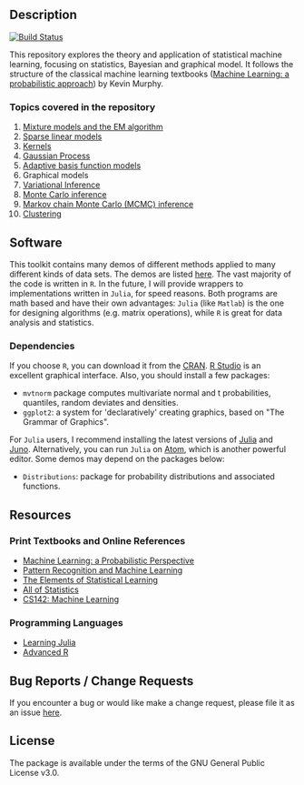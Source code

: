 ## Description
[![Build Status](https://travis-ci.org/jlin-vt/SML.svg?branch=master)](https://travis-ci.org/jlin-vt/SML)

This repository explores the theory and application of statistical machine learning, focusing on statistics, Bayesian and graphical model. It follows the structure of the classical machine learning textbooks ([Machine Learning: a probabilistic approach](https://www.amazon.com/Machine-Learning-Probabilistic-Perspective-Computation/dp/0262018020)) by Kevin Murphy.

### Topics covered in the repository
1. [Mixture models and the EM algorithm](https://github.com/jlin-vt/SML/blob/master/vignettes/Ch11.Rmd)
2. [Sparse linear models](https://github.com/jlin-vt/SML/blob/master/vignettes/Ch13.Rmd)
3. [Kernels](https://github.com/jlin-vt/SML/blob/master/vignettes/Ch14.Rmd)
4. [Gaussian Process](https://github.com/jlin-vt/SML/blob/master/vignettes/Ch15.Rmd)
5. [Adaptive basis function models](https://github.com/jlin-vt/SML/blob/master/vignettes/Ch16.Rmd)
6. Graphical models
7. [Variational Inference](https://github.com/jlin-vt/SML/blob/master/vignettes/Ch21.Rmd)
8. [Monte Carlo inference](https://github.com/jlin-vt/SML/blob/master/vignettes/Ch23.Rmd)
9. [Markov chain Monte Carlo (MCMC) inference](https://github.com/jlin-vt/SML/blob/master/vignettes/Ch24.Rmd)
10. [Clustering](https://github.com/jlin-vt/SML/blob/master/vignettes/Ch25.Rmd)

## Software
This toolkit contains many demos of different methods applied to many different kinds of data sets. The demos are listed [here](https://github.com/jlin-vt/SML/tree/master/vignettes). The vast majority of the code is written in `R`. In the future, I will provide wrappers to implementations written in `Julia`, for speed reasons. Both programs are math based and have their own advantages: `Julia` (like `Matlab`) is the one for designing algorithms (e.g. matrix operations), while `R` is great for data analysis and statistics.

### Dependencies
If you choose `R`, you can download it from the [CRAN](https://cran.r-project.org/).  [R Studio](https://www.rstudio.com/) is an excellent graphical interface. Also, you should install a few packages:

- `mvtnorm` package computes multivariate normal and t probabilities, quantiles, random deviates and densities.
- `ggplot2`: a system for 'declaratively' creating graphics, based on "The Grammar of Graphics".

For `Julia` users, I recommend installing the latest versions of [Julia](https://julialang.org/) and [Juno](http://junolab.org/). Alternatively, you can run `Julia` on [Atom](https://atom.io/), which is another powerful editor. Some demos may depend on the packages below:

- `Distributions`: package for probability distributions and associated functions.

##  Resources
### Print Textbooks and Online References
- [Machine Learning: a Probabilistic Perspective](http://www.cs.ubc.ca/~murphyk/MLbook/index.html)
- [Pattern Recognition and Machine Learning](https://www.amazon.com/Pattern-Recognition-Learning-Information-Statistics/dp/0387310738/ref=pd_lpo_sbs_14_img_1?_encoding=UTF8&psc=1&refRID=T2B4ZKDZR78F2J42E0FR)
- [The Elements of Statistical Learning](https://web.stanford.edu/~hastie/ElemStatLearn/)
- [All of Statistics](http://www.stat.cmu.edu/~larry/all-of-statistics/index.html)
- [CS142: Machine Learning](http://cs.brown.edu/courses/cs142/index.html)
### Programming Languages
- [Learning Julia](http://julialang.org/learning/)
- [Advanced R](http://adv-r.had.co.nz/)

## Bug Reports / Change Requests
If you encounter a bug or would like make a change request, please file it as an issue [here](https://github.com/jlin-vt/SML/issues).

## License
The package is available under the terms of the GNU General Public License v3.0.
